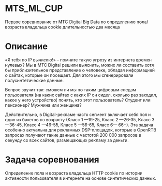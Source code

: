 # MTS_ML_CUP
Первое соревнование от МТС Digital Big Data по определению пола/возраста владельца cookie длительностью два месяца

# Описание
«Я тебя по IP вычислю!» – помните такую угрозу из интернета времен нулевых? Мы в МТС Digital решили выяснить, можно ли составить хотя бы приблизительное представление о человеке, обладая информацией о сайтах, которые он посещает. Для этого мы сгенерировали полусинтетические данные.

Вопрос звучит так: сможем ли мы по таким цифровым следам пользователя (на каких сайтах с каких IP он сидел, сколько раз заходил, какое у него устройство) понять, кто этот пользователь? Студент или пенсионер? Мужчина или женщина? 

Действительно, в Digital-рекламе часто сегмент включает себя пол и один из бакетов по возрасту (Класс 1 —19-25, Класс 2 —26-35, Класс 3 —36-45, Класс 4 —46-55, Класс 5 —56-65, Класс 6— 66+). Эта задача особенно актуальна для рекламных DSP-площадок, которые в OpenRTB запросах получают такие данные с частотой 200 000 запросов в секунду со всех сайтов, размещающих рекламу за деньги.

# Задача соревнования
Определение пола и возраста владельца HTTP cookie по истории активности пользователя в интернете на основе синтетических данных.
